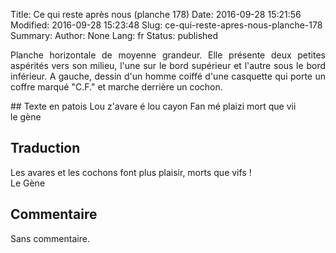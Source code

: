 Title: Ce qui reste après nous (planche 178)
Date: 2016-09-28 15:21:56
Modified: 2016-09-28 15:23:48
Slug: ce-qui-reste-apres-nous-planche-178
Summary: 
Author: None
Lang: fr
Status: published

<p style="text-align:justify;">Planche horizontale de moyenne grandeur. Elle présente deux petites aspérités vers son milieu, l'une sur le bord supérieur et l'autre sous le bord inférieur. A gauche, dessin d'un homme coiffé d'une casquette qui porte un coffre marqué "C.F." et marche derrière un cochon.</p>

<img style="float: right;" alt="" src="{static}/images/planche_178-2.png"> ## Texte en patois
Lou z'avare é lou cayon Fan mé plaizi mort que vii   	
		le gène

## Traduction
Les avares et les cochons font plus plaisir, morts que vifs !                  
  Le Gène
<img style="float: right;" alt="" src="{static}/images/planche178_dessin.png">

## Commentaire
Sans commentaire.
